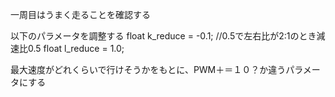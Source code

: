 一周目はうまく走ることを確認する

以下のパラメータを調整する
float k_reduce = -0.1; //0.5で左右比が2:1のとき減速比0.5
float l_reduce = 1.0;

最大速度がどれくらいで行けそうかをもとに、PWM＋＝１０？か違うパラメータにする